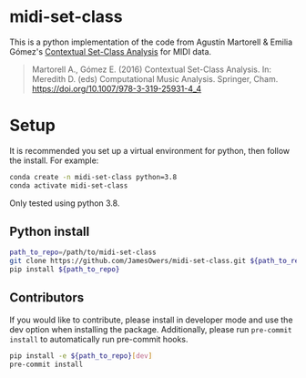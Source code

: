 # midi-set-class

This is a python implementation of the code from Agustín Martorell & Emilia Gómez's
[Contextual Set-Class Analysis](https://link.springer.com/chapter/10.1007%2F978-3-319-25931-4_4)
for MIDI data.

> Martorell A., Gómez E. (2016) Contextual Set-Class Analysis. In: Meredith D. (eds) Computational Music Analysis. Springer, Cham. https://doi.org/10.1007/978-3-319-25931-4_4

# Setup
It is recommended you set up a virtual environment for python, then follow the install.
For example:

```bash
conda create -n midi-set-class python=3.8
conda activate midi-set-class
```

Only tested using python 3.8.

## Python install

```bash
path_to_repo=/path/to/midi-set-class
git clone https://github.com/JamesOwers/midi-set-class.git ${path_to_repo}
pip install ${path_to_repo}
```
## Contributors
If you would like to contribute, please install in developer mode and use the dev option
when installing the package. Additionally, please run `pre-commit install` to
automatically run pre-commit hooks.

```bash
pip install -e ${path_to_repo}[dev]
pre-commit install
```
